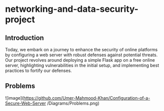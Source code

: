 # networking-and-data-security-project
## Introduction
Today, we embark on a journey to enhance the security of online platforms by configuring a web server with robust defenses against potential threats. Our project revolves around deploying a simple Flask app on a free online server, highlighting vulnerabilities in the initial setup, and implementing best practices to fortify our defenses.
## Problems
![image](https://github.com/Umer-Mahmood-Khan/Configuration-of-a-Secure-Web-Server
/Diagrams/Problems.png)
